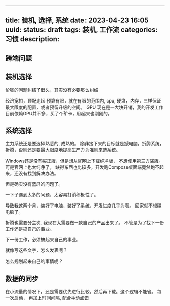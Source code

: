
---
title: 装机, 选择, 系统
date: 2023-04-23 16:05
uuid: 
status: draft
tags: 装机, 工作流
categories: 习惯
description: 
---

## 跨端问题

## 装机选择

价钱的问题纠结了很久，其实没有必要那么纠结

经济宽裕，顶配走起
预算有限，就在有限的范围内, cpu, 硬盘，内存，三样保证最大限度的配置，或者预留升级的空间。
GPU 现在是一大块开销，我的开发工作目前依赖GPU并不多，买了个矿卡，用起来也刚刚的。

## 系统选择

主力系统还是要选择熟悉的, 成熟的。
除非接下来的目标就是挀电脑，折腾系统，折腾，否则还是要最大限度地提高生产力为准则来选系统。

Windows还是没有买正版，但是想从官网上下载纯净版， 不想使用第三方盗版。
可是官网上也太纯净了， 缺得东西也比较多，开发跑Compose桌面端竟然跑不起来，还没有找到解决办法。

但是确实没有蓝屏的问题了。 

一下子遇到太多的问题，太容易打消积极性了。

导致我这两个月，装好了电脑，装好了系统，开发进度几乎为零。
回家就不想碰电脑了。

折腾也需要分主次, 我现在太需要做一款自己的产品出来了。 不管是为了找下一份工作还是搞自己的事业。

下一份工作，必须搞起来自己的事业。

就像写这些文字，怎么发表呢？ 

怎么规划起来自己的事情呢？ 

## 数据的同步

在小流量的情况下，还是需要优先进行比较，然后再下载。这个逻辑不能省。
每一次启动， 再加上时间间隔, 配合手动点击
